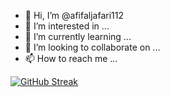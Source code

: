 - 👋 Hi, I’m @afifaljafari112
- 👀 I’m interested in ...
- 🌱 I’m currently learning ...
- 💞️ I’m looking to collaborate on ...
- 📫 How to reach me ...


[![GitHub Streak](https://github-readme-streak-stats.herokuapp.com/?user=afifaljafari112&theme=dark)](https://github.com/DenverCoder1/github-readme-streak-stats)
<!---
afifaljafari112/afifaljafari112 is a ✨ special ✨ repository because its `README.md` (this file) appears on your GitHub profile.
You can click the Preview link to take a look at your changes.
--->
